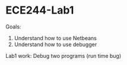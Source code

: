 # ECE244-Lab1
Goals: 
  1. Understand how to use Netbeans
  2. Understand how to use debugger

Lab1 work: 
  Debug two programs (run time bug)
